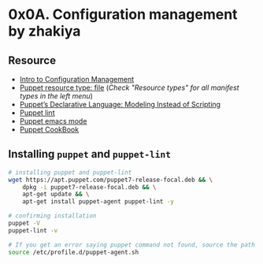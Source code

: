 # 0x0A. Configuration management by zhakiya


## Resource

- [Intro to Configuration Management](https://www.digitalocean.com/community/tutorials/an-introduction-to-configuration-management)
- [Puppet resource type: file](https://puppet.com/docs/puppet/5.5/types/file.html) (*Check "Resource types" for all manifest types in the left menu*)
- [Puppet’s Declarative Language: Modeling Instead of Scripting](https://puppet.com/blog/puppets-declarative-language-modeling-instead-of-scripting/)
- [Puppet lint](http://puppet-lint.com/)
- [Puppet emacs mode](https://github.com/voxpupuli/puppet-mode)
- [Puppet CookBook](https://www.puppetcookbook.com/)

## Installing `puppet` and `puppet-lint`

```sh
# installing puppet and puppet-lint
wget https://apt.puppet.com/puppet7-release-focal.deb && \
    dpkg -i puppet7-release-focal.deb && \
    apt-get update && \
    apt-get install puppet-agent puppet-lint -y

# confirming installation
puppet -V
puppet-lint -v

# If you get an error saying puppet command not found, source the path
source /etc/profile.d/puppet-agent.sh
```
